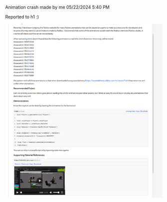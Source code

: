 Animation crash made by me 05/22/2024 5:40 PM

Reported to h1 :)

![h1](https://github.com/0zBug/Crash/blob/main/h1.png?raw=true)
